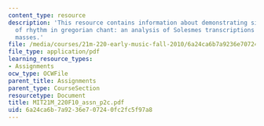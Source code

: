 ```yaml
---
content_type: resource
description: 'This resource contains information about demonstrating significance
  of rhythm in gregorian chant: an analysis of Solesmes transcriptions of the Christmas
  masses.'
file: /media/courses/21m-220-early-music-fall-2010/6a24ca6b7a9236e707240fc2fc5f97a8_MIT21M_220F10_assn_p2c.pdf
file_type: application/pdf
learning_resource_types:
- Assignments
ocw_type: OCWFile
parent_title: Assignments
parent_type: CourseSection
resourcetype: Document
title: MIT21M_220F10_assn_p2c.pdf
uid: 6a24ca6b-7a92-36e7-0724-0fc2fc5f97a8
---
```

